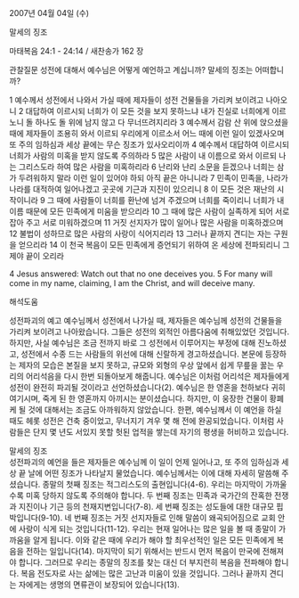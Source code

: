 2007년 04월 04일 (수)

말세의 징조



마태복음 24:1 - 24:14 / 새찬송가 162 장


관찰질문
성전에 대해서 예수님은 어떻게 예언하고 계십니까? 
말세의 징조는 어떠합니까?

1 예수께서 성전에서 나와서 가실 때에 제자들이 성전 건물들을 가리켜 보이려고 나아오니 2 대답하여 이르시되 너희가 이 모든 것을 보지 못하느냐 내가 진실로 너희에게 이르노니 돌 하나도 돌 위에 남지 않고 다 무너뜨려지리라 3 예수께서 감람 산 위에 앉으셨을 때에 제자들이 조용히 와서 이르되 우리에게 이르소서 어느 때에 이런 일이 있겠사오며 또 주의 임하심과 세상 끝에는 무슨 징조가 있사오리이까 4 예수께서 대답하여 이르시되 너희가 사람의 미혹을 받지 않도록 주의하라 5 많은 사람이 내 이름으로 와서 이르되 나는 그리스도라 하여 많은 사람을 미혹하리라 6 난리와 난리 소문을 듣겠으나 너희는 삼가 두려워하지 말라 이런 일이 있어야 하되 아직 끝은 아니니라 7 민족이 민족을, 나라가 나라를 대적하여 일어나겠고 곳곳에 기근과 지진이 있으리니 
8 이 모든 것은 재난의 시작이니라 9 그 때에 사람들이 너희를 환난에 넘겨 주겠으며 너희를 죽이리니 너희가 내 이름 때문에 모든 민족에게 미움을 받으리라 10 그 때에 많은 사람이 실족하게 되어 서로 잡아 주고 서로 미워하겠으며 11 거짓 선지자가 많이 일어나 많은 사람을 미혹하겠으며 12 불법이 성하므로 많은 사람의 사랑이 식어지리라 13 그러나 끝까지 견디는 자는 구원을 얻으리라 14 이 천국 복음이 모든 민족에게 증언되기 위하여 온 세상에 전파되리니 그제야 끝이 오리라  

4 Jesus answered: Watch out that no one deceives you. 5 For many will come in my name, claiming, I am the Christ, and will deceive many.

해석도움





성전파괴의 예고 
예수님께서 성전에서 나가실 때, 제자들은 예수님께 성전의 건물들을 가리켜 보이려고 나아왔습니다. 그들은 성전의 외적인 아름다움에 취해있었던 것입니다. 하지만, 사실 예수님은 조금 전까지 바로 그 성전에서 이루어지는 부정에 대해 진노하셨고, 성전에서 수종 드는 사람들의 위선에 대해 신랄하게 경고하셨습니다. 본문에 등장하는 제자의 모습은 본질을 보지 못하고, 규모와 외형의 우상 앞에서 쉽게 무릎을 꿇는 우리의 어리석음을 다시 한번 되돌아보게 해줍니다. 예수님은 이처럼 어리석은 제자들에게 성전이 완전히 파괴될 것이라고 선언하셨습니다(2). 예수님은 한 영혼을 천하보다 귀히 여기시며, 죽게 된 한 영혼까지 아끼시는 분이셨습니다. 하지만, 이 웅장한 건물이 황폐케 될 것에 대해서는 조금도 아까워하지 않았습니다. 한편, 예수님께서 이 예언을 하실 때도 헤롯 성전은 건축 중이었고, 무너지기 겨우 몇 해 전에 완공되었습니다. 이처럼 사람들은 단지 몇 년도 서있지 못할 헛된 업적을 쌓는데 자기의 평생을 허비하고 있습니다. 

말세의 징조  
성전파괴의 예언을 들은 제자들은 예수님께 이 일이 언제 일어나고, 또 주의 임하심과 세상 끝 날에 어떤 징조가 나타날지 물었습니다. 예수님께서는 이에 대해 자세히 말씀해 주셨습니다. 종말의 첫째 징조는 적그리스도의 출현입니다(4-6). 우리는 마지막이 가까울수록 미혹 당하지 않도록 주의해야 합니다. 두 번째 징조는 민족과 국가간의 잔혹한 전쟁과 지진이나 기근 등의 천재지변입니다(7-8). 세 번째 징조는 성도들에 대한 대규모 핍박입니다(9-10). 네 번째 징조는 거짓 선지자들로 인해 말씀이 왜곡되어짐으로 교회 안에 사랑이 식게 되는 것입니다(11-12). 우리는 현재 일어나는 많은 일을 볼 때 종말이 가까움을 알게 됩니다. 이와 같은 때에 우리가 해야 할 최우선적인 일은 모든 민족에게 복음을 전하는 일입니다(14). 마지막이 되기 위해서는 반드시 먼저 복음이 만국에 전해져야 합니다. 그러므로 우리는 종말의 징조를 찾는 대신 더 부지런히 복음을 전파해야 합니다. 복음 전도자로 사는 삶에는 많은 고난과 미움이 있을 것입니다. 그러나 끝까지 견디는 자에게는 생명의 면류관이 보장되어 있습니다(13).